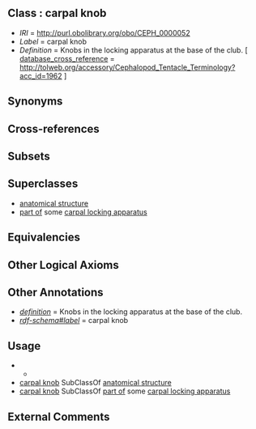
## Class : carpal knob

 * *IRI* = http://purl.obolibrary.org/obo/CEPH_0000052
 * *Label* = carpal knob
 * *Definition* = Knobs in the locking apparatus at the base of the club. [ [database_cross_reference](../../ef/oboInOwl#hasDbXref.md) = http://tolweb.org/accessory/Cephalopod_Tentacle_Terminology?acc_id=1962 ]

## Synonyms


## Cross-references


## Subsets


## Superclasses

 * [anatomical structure](../../UBERON/61/UBERON_0000061.md)
 * [part of](../../BFO/50/BFO_0000050.md) some [carpal locking apparatus](../../CEPH/54/CEPH_0000054.md)

## Equivalencies


## Other Logical Axioms


## Other Annotations

 * *[definition](../../IAO/15/IAO_0000115.md)* = Knobs in the locking apparatus at the base of the club.
 * *[rdf-schema#label](../../el/rdf-schema#label.md)* = carpal knob

## Usage

 * -
 * [carpal knob](../../CEPH/52/CEPH_0000052.md) SubClassOf [anatomical structure](../../UBERON/61/UBERON_0000061.md)
 * [carpal knob](../../CEPH/52/CEPH_0000052.md) SubClassOf [part of](../../BFO/50/BFO_0000050.md) some [carpal locking apparatus](../../CEPH/54/CEPH_0000054.md)

## External Comments

